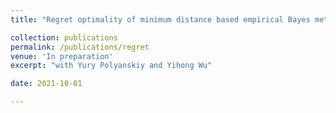 ```yaml
---
title: "Regret optimality of minimum distance based empirical Bayes methods for the Poisson model"

collection: publications
permalink: /publications/regret
venue: 'In preparation'
excerpt: "with Yury Polyanskiy and Yihong Wu"

date: 2021-10-01

---
```

